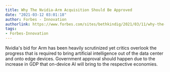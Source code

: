 ```yaml
---
title: Why The Nvidia-Arm Acquisition Should Be Approved
date: "2021-03-12 03:01:18"
author: Forbes - Innovation
authorlink: https://www.forbes.com/sites/bethkindig/2021/03/11/why-the-nvidia-arm-acquisition-should-be-approved/
tags:
- Forbes-Innovation
---
```

Nvidia's bid for Arm has been heavily scrutinized yet critics overlook the progress that is required to bring artificial intelligence out of the data center and onto edge devices. Government approval should happen due to the increase in GDP that on-device AI will bring to the respective economies.